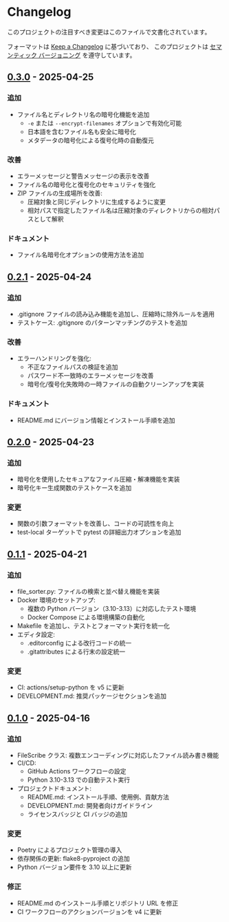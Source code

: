 # Changelog

<!-- Markdownlint-disable MD024 -->

このプロジェクトの注目すべき変更はこのファイルで文書化されています。

フォーマットは [Keep a Changelog](https://keepachangelog.com/ja/1.1.0/) に基づいており、
このプロジェクトは [セマンティック バージョニング](https://semver.org/lang/ja/spec/v2.0.0.html) を遵守しています。

## [0.3.0] - 2025-04-25

### 追加

- ファイル名とディレクトリ名の暗号化機能を追加
  - `-e` または `--encrypt-filenames` オプションで有効化可能
  - 日本語を含むファイル名も安全に暗号化
  - メタデータの暗号化による復号化時の自動復元

### 改善

- エラーメッセージと警告メッセージの表示を改善
- ファイル名の暗号化と復号化のセキュリティを強化
- ZIP ファイルの生成場所を改善:
  - 圧縮対象と同じディレクトリに生成するように変更
  - 相対パスで指定したファイル名は圧縮対象のディレクトリからの相対パスとして解釈

### ドキュメント

- ファイル名暗号化オプションの使用方法を追加

## [0.2.1] - 2025-04-24

### 追加

- .gitignore ファイルの読み込み機能を追加し、圧縮時に除外ルールを適用
- テストケース: .gitignore のパターンマッチングのテストを追加

### 改善

- エラーハンドリングを強化:
  - 不正なファイルパスの検証を追加
  - パスワード不一致時のエラーメッセージを改善
  - 暗号化/復号化失敗時の一時ファイルの自動クリーンアップを実装

### ドキュメント

- README.md にバージョン情報とインストール手順を追加

## [0.2.0] - 2025-04-23

### 追加

- 暗号化を使用したセキュアなファイル圧縮・解凍機能を実装
- 暗号化キー生成関数のテストケースを追加

### 変更

- 関数の引数フォーマットを改善し、コードの可読性を向上
- test-local ターゲットで pytest の詳細出力オプションを追加

## [0.1.1] - 2025-04-21

### 追加

- file_sorter.py: ファイルの検索と並べ替え機能を実装
- Docker 環境のセットアップ:
  - 複数の Python バージョン（3.10-3.13）に対応したテスト環境
  - Docker Compose による環境構築の自動化
- Makefile を追加し、テストとフォーマット実行を統一化
- エディタ設定:
  - .editorconfig による改行コードの統一
  - .gitattributes による行末の設定統一

### 変更

- CI: actions/setup-python を v5 に更新
- DEVELOPMENT.md: 推奨パッケージセクションを追加

## [0.1.0] - 2025-04-16

### 追加

- FileScribe クラス: 複数エンコーディングに対応したファイル読み書き機能
- CI/CD:
  - GitHub Actions ワークフローの設定
  - Python 3.10-3.13 での自動テスト実行
- プロジェクトドキュメント:
  - README.md: インストール手順、使用例、貢献方法
  - DEVELOPMENT.md: 開発者向けガイドライン
  - ライセンスバッジと CI バッジの追加

### 変更

- Poetry によるプロジェクト管理の導入
- 依存関係の更新: flake8-pyproject の追加
- Python バージョン要件を 3.10 以上に更新

### 修正

- README.md のインストール手順とリポジトリ URL を修正
- CI ワークフローのアクションバージョンを v4 に更新

[0.3.0]: https://github.com/Seika139/scribe/compare/v0.2.1...v0.3.0
[0.2.1]: https://github.com/Seika139/scribe/compare/v0.2.0...v0.2.1
[0.2.0]: https://github.com/Seika139/scribe/compare/v0.1.1...v0.2.0
[0.1.1]: https://github.com/Seika139/scribe/compare/v0.1.0...v0.1.1
[0.1.0]: https://github.com/Seika139/scribe/releases/tag/v0.1.0
